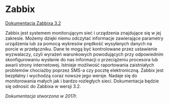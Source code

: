 # Zabbix
[Dokumentacja Zabbixa 3.2](Dokumentacja_Zabbix.pdf)

Zabbix jest systemem monitorującym sieć i urządzenia znajdujące się w jej zakresie. Możemy dzięki niemu odczytać informacje zawierające parametry urządzenia lub za pomocą wykresów prędkość wysyłanych danych na porcie w przełączniku. Dane te mogą być kontrolowane przez ustawienie wyzwalaczy, czyli wyrażeń warunkowych powodujących przy odpowiednim skonfigurowaniu wysłanie do nas informacji o przeciążeniu procesora lub awarii strony internetowej. Istnieje możliwość raportowania zaistniałych problemów chociażby poprzez SMS-a czy pocztę elektroniczną. Zabbix jest bezpłatny i wychodzą coraz nowsze jego wersje. Nadaje się do monitorowania małych jak i bardzo rozległych sieci. Dokumentacja będzie się odnosić do Zabbixa w wersji 3.2.

*Dokumentacja stworzona w 2017r.*
